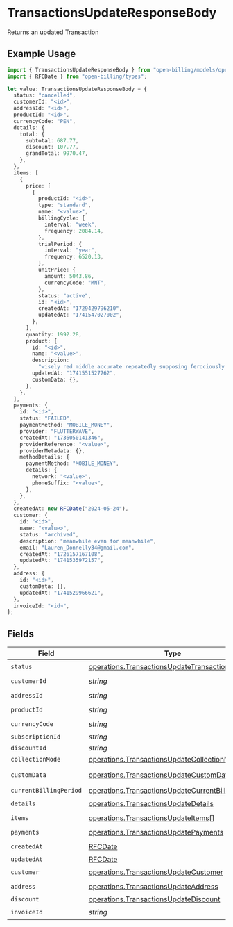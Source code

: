 # TransactionsUpdateResponseBody

Returns an updated Transaction

## Example Usage

```typescript
import { TransactionsUpdateResponseBody } from "open-billing/models/operations";
import { RFCDate } from "open-billing/types";

let value: TransactionsUpdateResponseBody = {
  status: "cancelled",
  customerId: "<id>",
  addressId: "<id>",
  productId: "<id>",
  currencyCode: "PEN",
  details: {
    total: {
      subtotal: 687.77,
      discount: 107.77,
      grandTotal: 9970.47,
    },
  },
  items: [
    {
      price: [
        {
          productId: "<id>",
          type: "standard",
          name: "<value>",
          billingCycle: {
            interval: "week",
            frequency: 2084.14,
          },
          trialPeriod: {
            interval: "year",
            frequency: 6520.13,
          },
          unitPrice: {
            amount: 5043.86,
            currencyCode: "MNT",
          },
          status: "active",
          id: "<id>",
          createdAt: "1729429796210",
          updatedAt: "1741547027002",
        },
      ],
      quantity: 1992.28,
      product: {
        id: "<id>",
        name: "<value>",
        description:
          "wisely red middle accurate repeatedly supposing ferociously where",
        updatedAt: "1741551527762",
        customData: {},
      },
    },
  ],
  payments: {
    id: "<id>",
    status: "FAILED",
    paymentMethod: "MOBILE_MONEY",
    provider: "FLUTTERWAVE",
    createdAt: "1736050141346",
    providerReference: "<value>",
    providerMetadata: {},
    methodDetails: {
      paymentMethod: "MOBILE_MONEY",
      details: {
        network: "<value>",
        phoneSuffix: "<value>",
      },
    },
  },
  createdAt: new RFCDate("2024-05-24"),
  customer: {
    id: "<id>",
    name: "<value>",
    status: "archived",
    description: "meanwhile even for meanwhile",
    email: "Lauren_Donnelly34@gmail.com",
    createdAt: "1726157167108",
    updatedAt: "1741535972157",
  },
  address: {
    id: "<id>",
    customData: {},
    updatedAt: "1741529966621",
  },
  invoiceId: "<id>",
};
```

## Fields

| Field                                                                                                                  | Type                                                                                                                   | Required                                                                                                               | Description                                                                                                            |
| ---------------------------------------------------------------------------------------------------------------------- | ---------------------------------------------------------------------------------------------------------------------- | ---------------------------------------------------------------------------------------------------------------------- | ---------------------------------------------------------------------------------------------------------------------- |
| `status`                                                                                                               | [operations.TransactionsUpdateTransactionsStatus](../../models/operations/transactionsupdatetransactionsstatus.md)     | :heavy_check_mark:                                                                                                     | N/A                                                                                                                    |
| `customerId`                                                                                                           | *string*                                                                                                               | :heavy_check_mark:                                                                                                     | N/A                                                                                                                    |
| `addressId`                                                                                                            | *string*                                                                                                               | :heavy_check_mark:                                                                                                     | N/A                                                                                                                    |
| `productId`                                                                                                            | *string*                                                                                                               | :heavy_check_mark:                                                                                                     | N/A                                                                                                                    |
| `currencyCode`                                                                                                         | *string*                                                                                                               | :heavy_check_mark:                                                                                                     | N/A                                                                                                                    |
| `subscriptionId`                                                                                                       | *string*                                                                                                               | :heavy_minus_sign:                                                                                                     | N/A                                                                                                                    |
| `discountId`                                                                                                           | *string*                                                                                                               | :heavy_minus_sign:                                                                                                     | N/A                                                                                                                    |
| `collectionMode`                                                                                                       | [operations.TransactionsUpdateCollectionMode](../../models/operations/transactionsupdatecollectionmode.md)             | :heavy_minus_sign:                                                                                                     | N/A                                                                                                                    |
| `customData`                                                                                                           | [operations.TransactionsUpdateCustomData](../../models/operations/transactionsupdatecustomdata.md)                     | :heavy_minus_sign:                                                                                                     | Any valid JSON value                                                                                                   |
| `currentBillingPeriod`                                                                                                 | [operations.TransactionsUpdateCurrentBillingPeriod](../../models/operations/transactionsupdatecurrentbillingperiod.md) | :heavy_minus_sign:                                                                                                     | N/A                                                                                                                    |
| `details`                                                                                                              | [operations.TransactionsUpdateDetails](../../models/operations/transactionsupdatedetails.md)                           | :heavy_check_mark:                                                                                                     | N/A                                                                                                                    |
| `items`                                                                                                                | [operations.TransactionsUpdateItems](../../models/operations/transactionsupdateitems.md)[]                             | :heavy_check_mark:                                                                                                     | N/A                                                                                                                    |
| `payments`                                                                                                             | [operations.TransactionsUpdatePayments](../../models/operations/transactionsupdatepayments.md)                         | :heavy_check_mark:                                                                                                     | N/A                                                                                                                    |
| `createdAt`                                                                                                            | [RFCDate](../../types/rfcdate.md)                                                                                      | :heavy_check_mark:                                                                                                     | N/A                                                                                                                    |
| `updatedAt`                                                                                                            | [RFCDate](../../types/rfcdate.md)                                                                                      | :heavy_minus_sign:                                                                                                     | N/A                                                                                                                    |
| `customer`                                                                                                             | [operations.TransactionsUpdateCustomer](../../models/operations/transactionsupdatecustomer.md)                         | :heavy_check_mark:                                                                                                     | N/A                                                                                                                    |
| `address`                                                                                                              | [operations.TransactionsUpdateAddress](../../models/operations/transactionsupdateaddress.md)                           | :heavy_check_mark:                                                                                                     | N/A                                                                                                                    |
| `discount`                                                                                                             | [operations.TransactionsUpdateDiscount](../../models/operations/transactionsupdatediscount.md)                         | :heavy_minus_sign:                                                                                                     | N/A                                                                                                                    |
| `invoiceId`                                                                                                            | *string*                                                                                                               | :heavy_check_mark:                                                                                                     | N/A                                                                                                                    |